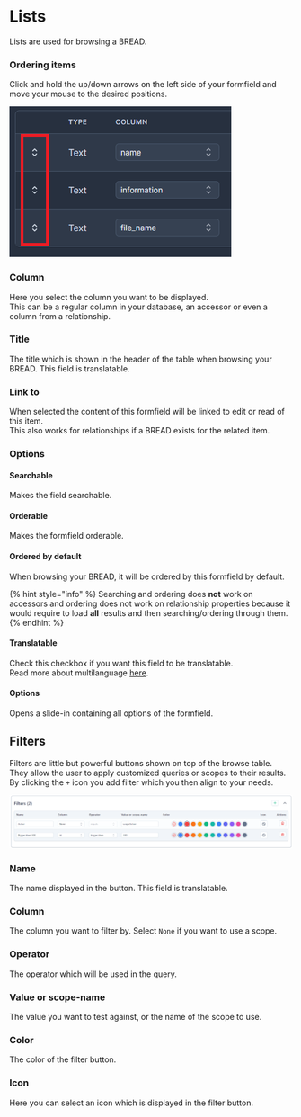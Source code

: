 # Lists

Lists are used for browsing a BREAD.

### Ordering items

Click and hold the up/down arrows on the left side of your formfield and move your mouse to the desired positions.

![](../.gitbook/assets/bread-builder/list-order.png) 

### Column

Here you select the column you want to be displayed.  
This can be a regular column in your database, an accessor or even a column from a relationship.

### Title

The title which is shown in the header of the table when browsing your BREAD. This field is translatable.

### Link to

When selected the content of this formfield will be linked to edit or read of this item.  
This also works for relationships if a BREAD exists for the related item.

### Options

#### Searchable

Makes the field searchable.

#### Orderable

Makes the formfield orderable.

#### Ordered by default

When browsing your BREAD, it will be ordered by this formfield by default.

{% hint style="info" %}
Searching and ordering does **not** work on accessors and ordering does not work on relationship properties because it would require to load **all** results and then searching/ordering through them.
{% endhint %}

#### Translatable

Check this checkbox if you want this field to be translatable.  
Read more about multilanguage [here](multilanguage.md).

#### Options

Opens a slide-in containing all options of the formfield.

## Filters

Filters are little but powerful buttons shown on top of the browse table.
They allow the user to apply customized queries or scopes to their results.    
By clicking the `+` icon you add filter which you then align to your needs.

![](../.gitbook/assets/bread-builder/filters.png) 

### Name

The name displayed in the button. This field is translatable.

### Column

The column you want to filter by. Select `None` if you want to use a scope.

### Operator

The operator which will be used in the query.

### Value or scope-name

The value you want to test against, or the name of the scope to use.

### Color

The color of the filter button.

### Icon

Here you can select an icon which is displayed in the filter button.